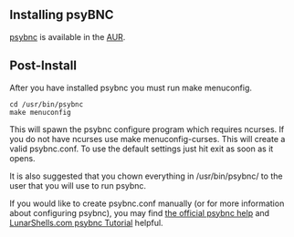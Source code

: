 ## Installing psyBNC

[psybnc](https://aur.archlinux.org/packages/psybnc/) is available in the [AUR](/index.php/AUR "AUR").

## Post-Install

After you have installed psybnc you must run make menuconfig.

```
cd /usr/bin/psybnc
make menuconfig
```

This will spawn the psybnc configure program which requires ncurses. If you do not have ncurses use make menuconfig-curses. This will create a valid psybnc.conf. To use the default settings just hit exit as soon as it opens.

It is also suggested that you chown everything in /usr/bin/psybnc/ to the user that you will use to run psybnc.

If you would like to create psybnc.conf manually (or for more information about configuring psybnc), you may find [the official psybnc help](http://psybnc.at/help.html) and [LunarShells.com psybnc Tutorial](http://www.lunarshells.com/install_psybnc.php#setup) helpful.